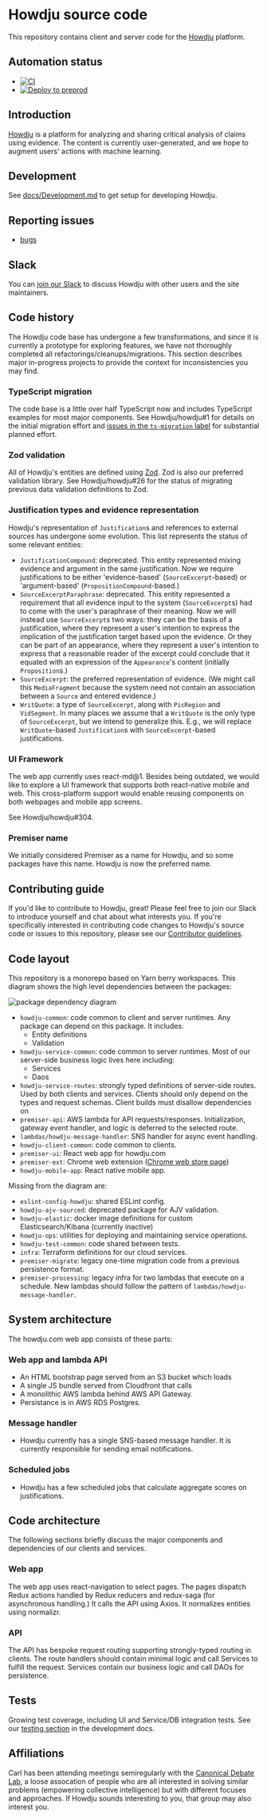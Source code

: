 # Howdju source code

This repository contains client and server code for the [Howdju](https://www.howdju.com) platform.

## Automation status

- [![CI](https://github.com/Howdju/howdju/actions/workflows/ci.yml/badge.svg?branch=master&event=push)](https://github.com/Howdju/howdju/actions/workflows/ci.yml)
- [![Deploy to
preprod](https://github.com/Howdju/howdju/actions/workflows/deploy-preprod.yml/badge.svg?branch=master&event=workflow_run)](https://github.com/Howdju/howdju/actions/workflows/deploy-preprod.yml)

## Introduction

[Howdju](https://www.howdju.com) is a platform for analyzing and sharing critical analysis of claims
using evidence. The content is currently user-generated, and we hope to augment users' actions with
machine learning.

## Development

See [docs/Development.md](https://github.com/Howdju/howdju/blob/master/docs/Development.md) to get
setup for developing Howdju.

## Reporting issues

- [bugs](https://github.com/Howdju/howdju/labels/bug)

## Slack

You can [join our
Slack](https://join.slack.com/t/howdju/shared_invite/zt-1qbfzlfsj-YRswgQ5RCLDHelef6ya6xg) to discuss
Howdju with other users and the site maintainers.

## Code history

The Howdju code base has undergone a few transformations, and since it is currently a prototype for
exploring features, we have not thoroughly completed all refactorings/cleanups/migrations. This
section describes major in-progress projects to provide the context for inconsistencies you may
find.

### TypeScript migration

The code base is a little over half TypeScript now and includes TypeScript examples for most major
components. See Howdju/howdju#1 for details on the initial migration effort and [issues in the
`ts-migration` label](https://github.com/Howdju/howdju/labels/ts-migration) for substantial planned
effort.

### Zod validation

All of Howdju's entities are defined using [Zod](https://zod.dev/). Zod is also our preferred
validation library. See Howdju/howdju#26 for the status of migrating previous data validation
definitions to Zod.

### Justification types and evidence representation

Howdju's representation of `Justification`s and references to external sources has undergone some
evolution. This list represents the status of some relevant entities:

- `JustificationCompound`: deprecated. This entity represented mixing evidence and argument in the
  same justification. Now we require justifications to be either 'evidence-based'
  (`SourceExcerpt`-based) or 'argument-based' (`PropositionCompound`-based.)
- `SourceExcerptParaphrase`: deprecated. This entity represented a requirement that all evidence
  input to the system (`SourceExcerpt`s) had to come with the user's paraphrase of their meaning.
  Now we will instead use `SourceExcerpt`s two ways: they can be the basis of a justification, where
  they represent a user's intention to express the implication of the justification target based
  upon the evidence. Or they can be part of an appearance, where they represent a user's intention
  to express that a reasonable reader of the excerpt could conclude that it equated with an
  expression of the `Appearance`'s content (initially `Proposition`s.)
- `SourceExcerpt`: the preferred representation of evidence. (We might call this `MediaFragment`
  because the system need not contain an association between a `Source` and entered evidence.)
- `WritQuote`: a type of `SourceExcerpt`, along with `PicRegion` and `VidSegment`. In many places we
  assume that a `WritQuote` is the only type of `SourceExcerpt`, but we intend to generalize this.
  E.g., we will replace `WritQuote`-based `Justification`s with `SourceExcerpt`-based
  justifications.

### UI Framework

The web app currently uses react-md@1. Besides being outdated, we would like to explore a UI
framework that supports both react-native mobile and web. This cross-platform support would enable
reusing components on both webpages and mobile app screens.

See Howdju/howdju#304.

### Premiser name

We initially considered Premiser as a name for Howdju, and so some packages have this name. Howdju
is now the preferred name.

## Contributing guide

If you'd like to contribute to Howdju, great! Please feel free to join our Slack to introduce
yourself and chat about what interests you. If you're specifically interested in contributing code
changes to Howdju's source code or issues to this repository, please see our [Contributor
guidelines](https://github.com/Howdju/howdju/blob/master/CONTRIBUTING.md).

## Code layout

This repository is a monorepo based on Yarn berry workspaces. This diagram shows the high level
dependencies between the packages:

![package dependency
diagram](https://raw.githubusercontent.com/Howdju/howdju/master/docs/diagrams/Howdju%20Monorepo%20Package%20Dependencies.drawio.png?token=GHSAT0AAAAAABYMGSPWSANRYRI5BMRJO35YZAAGEQA)

- `howdju-common`: code common to client and server runtimes. Any package can depend on this
  package. It includes:
  - Entity definitions
  - Validation
- `howdju-service-common`: code common to server runtimes. Most of our server-side business logic
  lives here including:
  - Services
  - Daos
- `howdju-service-routes`: strongly typed definitions of server-side routes. Used by both clients
  and services. Clients should only depend on the types and request schemas. Client builds must
  disallow dependencies on
- `premiser-api`: AWS lambda for API requests/responses. Initialization, gateway event handler, and
  logic is deferred to the selected route.
- `lambdas/howdju-message-handler`: SNS handler for async event handling.
- `howdju-client-common`: code common to clients.
- `premiser-ui`: React web app for howdju.com
- `premiser-ext`: Chrome web extension ([Chrome web store
  page](https://chrome.google.com/webstore/detail/howdju-extension/gijlmlebhfiglpgdlgphbmaamhkchoei/))
- `howdju-mobile-app`: React native mobile app.

Missing from the diagram are:

- `eslint-config-howdju`: shared ESLint config.
- `howdju-ajv-sourced`: deprecated package for AJV validation.
- `howdju-elastic`: docker image definitions for custom Elasticsearch/Kibana (currently inactive)
- `howdju-ops`: utilities for deploying and maintaining service operations.
- `howdju-test-common`: code shared between tests.
- `infra`: Terraform definitions for our cloud services.
- `premiser-migrate`: legacy one-time migration code from a previous persistence format.
- `premiser-processing`: legacy infra for two lambdas that execute on a schedule. New lambdas should
  follow the pattern of `lambdas/howdju-message-handler`.

## System architecture

The howdju.com web app consists of these parts:

### Web app and lambda API

- An HTML bootstrap page served from an S3 bucket which loads
- A single JS bundle served from Cloudfront that calls
- A monolithic AWS lambda behind AWS API Gateway.
- Persistance is in AWS RDS Postgres.

### Message handler

- Howdju currently has a single SNS-based message handler. It is currently responsible for sending
  email notifications.

### Scheduled jobs

- Howdju has a few scheduled jobs that calculate aggregate scores on justifications.

## Code architecture

The following sections briefly discuss the major components and dependencies of our clients and
services.

### Web app

The web app uses react-navigation to select pages. The pages dispatch Redux actions handled by Redux
reducers and redux-saga (for asynchronous handling.) It calls the API using Axios. It normalizes
entities using normalizr.

### API

The API has bespoke request routing supporting strongly-typed routing in clients. The route handlers
should contain minimal logic and call Services to fulfill the request. Services contain our business
logic and call DAOs for persistence.

## Tests

Growing test coverage, including UI and Service/DB integration tests. See our [testing
section](https://github.com/Howdju/howdju/blob/master/docs/Development.md#testing) in the
development docs.

## Affiliations

Carl has been attending meetings semiregularly with the [Canonical Debate
Lab](https://canonicaldebatelab.com/), a loose assocation of people who are all interested in
solving similar problems (empowering collective intelligence) but with different focuses and
approaches. If Howdju sounds interesting to you, that group may also interest you.
